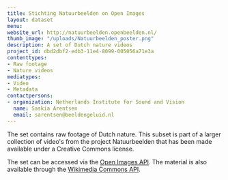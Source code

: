 ```yaml
---
title: Stichting Natuurbeelden on Open Images
layout: dataset
menu: 
website_url: http://natuurbeelden.openbeelden.nl/
thumb_image: "/uploads/Natuurbeelden_poster.png"
description: A set of Dutch nature videos
project_id: dbd2dbf2-edb3-11e4-8099-005056a71e3a
contenttypes:
- Raw footage
- Nature videos
mediatypes:
- Video
- Metadata
contactpersons:
- organization: Netherlands Institute for Sound and Vision
  name: Saskia Arentsen
  email: sarentsen@beeldengeluid.nl
---
```


The set contains raw footage of Dutch nature. This subset is part of a larger collection of video's from the project Natuurbeelden that has been made available under a Creative Commons license.

The set can be accessed via the [Open Images API](http://www.openbeelden.nl/api/). The material is also available through the [Wikimedia Commons API](https://tools.wmflabs.org/magnus-toolserver/commonsapi.php).
